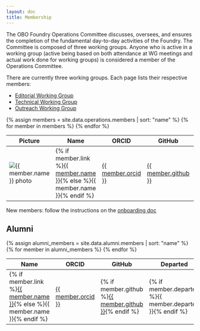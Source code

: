 ```yaml
---
layout: doc
title: Membership
---
```


The OBO Foundry Operations Committee discusses, oversees, and ensures the completion of the fundamental day-to-day activities of the Foundry. The Committee is composed of three working groups. Anyone who is active in a working group (active being based on both attendance at WG meetings and actual work done for working groups) is considered a member of the Operations Committee.

There are currently three working groups. Each page lists their respective members:

- [Editorial Working Group](EditorialWG.html)
- [Technical Working Group](TechnicalWG.html)
- [Outreach Working Group](OutreachWG.html)

<table class="table table-striped table-hover">
<thead>
<tr>
    <th role="columnheader">Picture</th>
    <th role="columnheader">Name</th>
    <th role="columnheader">ORCID</th>
    <th role="columnheader">GitHub</th>
    <th role="columnheader">Affiliation</th>
    <th role="columnheader">Country</th>
    <th role="columnheader">Groups</th>
</tr>
</thead>
<tbody>
{% assign members = site.data.operations.members | sort: "name" %}
{% for member in members %}
<tr>
    <td><img src="/images/ofoc/{{ member.github }}.png" alt="{{ member.name }} photo" style="max-height: 100px" class="align-text-top"></td>
    <td>{% if member.link %}<a href="{{ member.link }}">{{ member.name }}</a>{% else %}{{ member.name }}{% endif %}</td>
    <td><a href="https://orcid.org/{{ member.orcid }}">{{ member.orcid }}</a></td>
    <td><a href="https://github.com/{{ member.github }}">{{ member.github }}</a></td>
    <td>{{ member.affiliation.name }}</td>
    <td>{{ member.country }} </td>
    <td>{{ member.groups | join: ", " }}</td>
</tr>
{% endfor %}
</tbody>
</table>

New members: follow the instructions on the [onboarding doc](https://docs.google.com/document/d/1MKhNTjZjGx6Ls72dybIV2ajYtbqtwP7O4lwxN2v3RBA/edit#heading=h.10q6n5qc13dp)

## Alumni

<table class="table table-striped table-hover">
<thead>
<tr>
    <th role="columnheader">Name</th>
    <th role="columnheader">ORCID</th>
    <th role="columnheader">GitHub</th>
    <th role="columnheader">Departed</th>
    <th role="columnheader">Note</th>
</tr>
</thead>
<tbody>
{% assign alumni_members = site.data.alumni.members | sort: "name" %}
{% for member in alumni_members %}
<tr>
    <td>{% if member.link %}<a href="{{ member.link }}">{{ member.name }}</a>{% else %}{{ member.name }}{% endif %}</td>
    <td><a href="https://orcid.org/{{ member.orcid }}">{{ member.orcid }}</a></td>
    <td>{% if member.github %}<a href="https://github.com/{{ member.github }}">{{ member.github }}</a>{% endif %}</td>
    <td>{% if member.departed %}{{ member.departed }}{% endif %}</td>
    <td>{% if member.note %}{{ member.note }}{% endif %}</td>
</tr>
{% endfor %}
</tbody>
</table>

